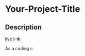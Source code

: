# Your-Project-Title

## Description
[live link](https://ssherp.github.io/job-ticket1/)

As a coding c



